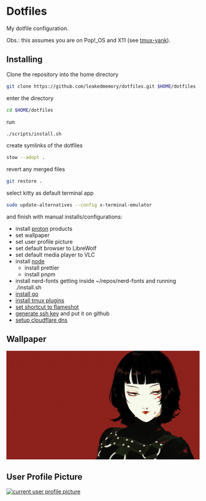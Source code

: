 # Dotfiles

My dotfile configuration.

Obs.: this assumes you are on Pop!\_OS and X11 (see
[tmux-yank](https://github.com/tmux-plugins/tmux-yank?tab=readme-ov-file#linux)).

## Installing

Clone the repository into the home directory

```bash
git clone https://github.com/leakedmemory/dotfiles.git $HOME/dotfiles --depth=1
```

enter the directory

```bash
cd $HOME/dotfiles
```

run

```bash
./scripts/install.sh
```

create symlinks of the dotfiles

```bash
stow --adopt .
```

revert any merged files

```bash
git restore .
```

select kitty as default terminal app

```bash
sudo update-alternatives --config x-terminal-emulator
```

and finish with manual installs/configurations:

- install [proton](https://proton.me) products
- set wallpaper
- set user profile picture
- set default browser to LibreWolf
- set default media player to VLC
- install [node](https://nodejs.org/en/download/package-manager)
  - install prettier
  - install pnpm
- install nerd-fonts getting inside ~/repos/nerd-fonts and running ./install.sh
- [install go](https://go.dev/doc/install)
- [install tmux plugins](https://github.com/tmux-plugins/tpm?tab=readme-ov-file#installing-plugins)
- [set shortcut to flameshot](https://askubuntu.com/a/1039949)
- [generate ssh key](https://docs.github.com/en/authentication/connecting-to-github-with-ssh/generating-a-new-ssh-key-and-adding-it-to-the-ssh-agent#generating-a-new-ssh-key)
  and put it on github
- [setup cloudflare dns](https://developers.cloudflare.com/1.1.1.1/ip-addresses/)

## Wallpaper

[![current wallpaper](./wallpaper.jpg)](https://wallhaven.cc/w/ex59dr)

## User Profile Picture

[![current user profile picture](./profile.jpg)](https://wallhaven.cc/w/yxpdog)

